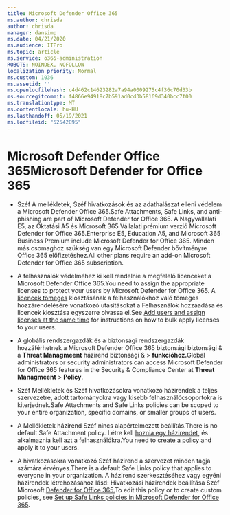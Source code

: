 ```yaml
---
title: Microsoft Defender Office 365
ms.author: chrisda
author: chrisda
manager: dansimp
ms.date: 04/21/2020
ms.audience: ITPro
ms.topic: article
ms.service: o365-administration
ROBOTS: NOINDEX, NOFOLLOW
localization_priority: Normal
ms.custom: 1036
ms.assetid: ''
ms.openlocfilehash: c4d462c14623282a7a94a0009275c4f36c70d33b
ms.sourcegitcommit: f4866e94918c7b591ad0cd3b58169d340bcc7f00
ms.translationtype: MT
ms.contentlocale: hu-HU
ms.lasthandoff: 05/19/2021
ms.locfileid: "52542895"
---
```

# <a name="microsoft-defender-for-office-365"></a><span data-ttu-id="bbbea-102">Microsoft Defender Office 365</span><span class="sxs-lookup"><span data-stu-id="bbbea-102">Microsoft Defender for Office 365</span></span>

- <span data-ttu-id="bbbea-103">Széf A mellékletek, Széf hivatkozások és az adathalászat elleni védelem a Microsoft Defender Office 365.</span><span class="sxs-lookup"><span data-stu-id="bbbea-103">Safe Attachments, Safe Links, and anti-phishing are part of Microsoft Defender for Office 365.</span></span> <span data-ttu-id="bbbea-104">A Nagyvállalati E5, az Oktatási A5 és Microsoft 365 Vállalati prémium verzió Microsoft Defender for Office 365.</span><span class="sxs-lookup"><span data-stu-id="bbbea-104">Enterprise E5, Education A5, and Microsoft 365 Business Premium include Microsoft Defender for Office 365.</span></span> <span data-ttu-id="bbbea-105">Minden más csomaghoz szükség van egy Microsoft Defender bővítményre Office 365 előfizetéshez.</span><span class="sxs-lookup"><span data-stu-id="bbbea-105">All other plans require an add-on Microsoft Defender for Office 365 subscription.</span></span>

- <span data-ttu-id="bbbea-106">A felhasználók védelméhez ki kell rendelnie a megfelelő licenceket a Microsoft Defender Office 365.</span><span class="sxs-lookup"><span data-stu-id="bbbea-106">You need to assign the appropriate licenses to protect your users by Microsoft Defender for Office 365.</span></span> <span data-ttu-id="bbbea-107">A [licencek tömeges](/microsoft-365/admin/add-users/add-users) kiosztásának a felhasználókhoz való tömeges hozzárendelésére vonatkozó utasításokat a Felhasználók hozzáadása és licencek kiosztása egyszerre olvassa el.</span><span class="sxs-lookup"><span data-stu-id="bbbea-107">See [Add users and assign licenses at the same time](/microsoft-365/admin/add-users/add-users) for instructions on how to bulk apply licenses to your users.</span></span>

- <span data-ttu-id="bbbea-108">A globális rendszergazdák és a biztonsági rendszergazdák hozzáférhetnek a Microsoft Defender Office 365 biztonsági biztonsági & a **Threat Managmeent** házirend biztonsági & \> **funkcióhoz.**</span><span class="sxs-lookup"><span data-stu-id="bbbea-108">Global administrators or security administrators can access Microsoft Defender for Office 365 features in the Security & Compliance Center at **Threat Managmeent** \> **Policy**.</span></span>

- <span data-ttu-id="bbbea-109">Széf Mellékletek és Széf hivatkozásokra vonatkozó házirendek a teljes szervezetre, adott tartományokra vagy kisebb felhasználócsoportokra is kiterjednek.</span><span class="sxs-lookup"><span data-stu-id="bbbea-109">Safe Attachments and Safe Links policies can be scoped to your entire organization, specific domains, or smaller groups of users.</span></span>

- <span data-ttu-id="bbbea-110">A Mellékletek házirend Széf nincs alapértelmezett beállítás.</span><span class="sxs-lookup"><span data-stu-id="bbbea-110">There is no default  Safe Attachment policy.</span></span> <span data-ttu-id="bbbea-111">Létre kell [hoznia egy házirendet,](/microsoft-365/security/office-365-security/set-up-atp-safe-attachments-policies) és alkalmaznia kell azt a felhasználókra.</span><span class="sxs-lookup"><span data-stu-id="bbbea-111">You need to [create a policy](/microsoft-365/security/office-365-security/set-up-atp-safe-attachments-policies) and apply it to your users.</span></span>

- <span data-ttu-id="bbbea-112">A hivatkozásokra vonatkozó Széf házirend a szervezet minden tagja számára érvényes.</span><span class="sxs-lookup"><span data-stu-id="bbbea-112">There is a default Safe Links policy that applies to everyone in your organization.</span></span> <span data-ttu-id="bbbea-113">A házirend szerkesztéséhez vagy egyéni házirendek létrehozásához lásd: Hivatkozási házirendek beállítása Széf Microsoft [Defender for Office 365.](/microsoft-365/security/office-365-security/set-up-atp-safe-links-policies)</span><span class="sxs-lookup"><span data-stu-id="bbbea-113">To edit this policy or to create custom policies, see [Set up Safe Links policies in Microsoft Defender for Office 365](/microsoft-365/security/office-365-security/set-up-atp-safe-links-policies).</span></span>
